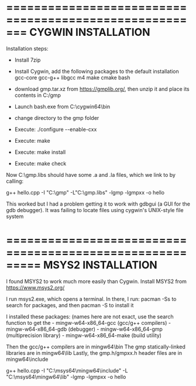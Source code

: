 =======================================================
CYGWIN INSTALLATION
=======================================================

Installation steps:

- Install 7zip
- Install Cygwin, add the following packages to the default installation
    gcc-core
    gcc-g++
    libgcc
    m4
    make
    cmake
    bash

- download gmp.tar.xz from https://gmplib.org/, then unzip it and place its contents in C:/gmp
- Launch bash.exe from C:\cygwin64\bin
- change directory to the gmp folder
- Execute: ./configure --enable-cxx
- Execute: make
- Execute: make install
- Execute: make check

Now C:\gmp\.libs should have some .a and .la files, which we link to by calling:

g++ hello.cpp -I "C:\gmp" -L"C:\gmp\.libs" -lgmp -lgmpxx -o hello 

This worked but I had a problem getting it to work with gdbgui (a GUI for the gdb debugger). 
It was failing to locate files using cygwin's UNIX-style file system

=========================================================
MSYS2 INSTALLATION
=========================================================

I found MSYS2 to work much more easily than Cygwin. Install MSYS2 from https://www.msys2.org/

I run msys2.exe, which opens a terminal. In there, I run: pacman -Ss <PACKAGE NAME>
to search for packages, and then pacman -S <PACKAGE NAME> to install it

I installed these packages: (names here are not exact, use the search function to get the
	- mingw-w64-x86_64-gcc  (gcc/g++ compilers)
	- mingw-w64-x86_64-gdb  (debugger)
	- mingw-w64-x86_64-gmp  (multiprecision library)
	- mingw-w64-x86_64-make (build utility)

Then the gcc/g++ compilers are in mingw64\bin
The gmp statically-linked libraries are in mingw64\lib
Lastly, the gmp.h/gmpxx.h header files are in mingw64\include

g++ hello.cpp -I "C:\msys64\mingw64\include" -L "C:\msys64\mingw64\lib" -lgmp -lgmpxx -o hello
